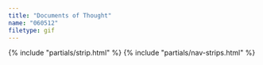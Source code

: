 ```yaml
---
title: "Documents of Thought"
name: "060512"
filetype: gif
---
```


{% include "partials/strip.html" %}
{% include "partials/nav-strips.html" %}
